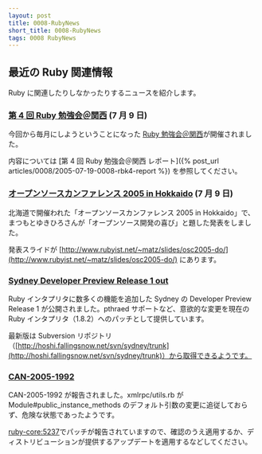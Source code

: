 ```yaml
---
layout: post
title: 0008-RubyNews
short_title: 0008-RubyNews
tags: 0008 RubyNews
---
```



## 最近の Ruby 関連情報

Ruby に関連したりしなかったりするニュースを紹介します。

### [第 4 回 Ruby 勉強会＠関西](RubyNoKai:KansaiWorkshop4) (7 月 9 日)

今回から毎月にしようということになった [Ruby 勉強会＠関西](RubyNoKai:KansaiWorkshop)が開催されました。

内容については
[第 4 回 Ruby 勉強会＠関西 レポート]({% post_url articles/0008/2005-07-19-0008-rbk4-report %})
を参照してください。

### [オープンソースカンファレンス 2005 in Hokkaido](http://www.ospn.jp:16080/osc2005-do/) (7 月 9 日)

北海道で開催われた「オープンソースカンファレンス 2005 in Hokkaido」で、まつもとゆきひろさんが「オープンソース開発の喜び」と題した発表をしました。

発表スライドが [http://www.rubyist.net/~matz/slides/osc2005-do/](http://www.rubyist.net/~matz/slides/osc2005-do/) にあります。

### [Sydney Developer Preview Release 1 out](http://blog.fallingsnow.net/articles/2005/07/11/sydney-developer-preview-release-1-out)

Ruby インタプリタに数多くの機能を追加した Sydney の Developer Preview Release 1 が公開されました。pthraed サポートなど、意欲的な変更を現在の Ruby インタプリタ（1.8.2）へのパッチとして提供しています。

最新版は Subversion リポジトリ（[http://hoshi.fallingsnow.net/svn/sydney/trunk](http://hoshi.fallingsnow.net/svn/sydney/trunk)）から取得できるようです。

### [CAN-2005-1992](http://cve.mitre.org/cgi-bin/cvename.cgi?name=CAN-2005-1992)

CAN-2005-1992 が報告されました。xmlrpc/utils.rb が Module#public_instance_methods のデフォルト引数の変更に追従しておらず、危険な状態であったようです。

[ruby-core:5237](http://blade.nagaokaut.ac.jp/cgi-bin/scat.rb/ruby/ruby-core/5237)でパッチが報告されていますので、確認のうえ適用するか、ディストリビューションが提供するアップデートを適用するなどしてください。


